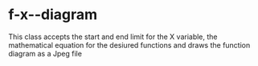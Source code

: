 # f-x--diagram
This class accepts the start and end limit for the X variable, the mathematical equation for the desiured functions and draws the function diagram as a Jpeg file
